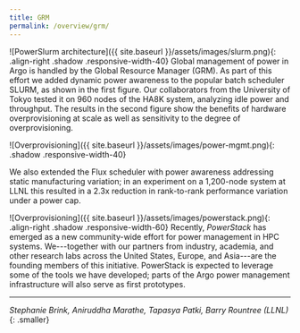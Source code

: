 ```yaml
---
title: GRM
permalink: /overview/grm/
---
```


![PowerSlurm architecture]({{ site.baseurl }}/assets/images/slurm.png){: .align-right .shadow .responsive-width-40}
Global management of power in Argo is handled by the Global Resource
Manager (GRM).  As part of this effort we added dynamic power awareness to
the popular batch scheduler SLURM, as shown in the first figure.  Our
collaborators from the University of Tokyo tested it on 960 nodes of the
HA8K system, analyzing idle power and throughput.  The results in the
second figure show the benefits of hardware overprovisioning at scale as
well as sensitivity to the degree of overprovisioning.

![Overprovisioning]({{ site.baseurl }}/assets/images/power-mgmt.png){: .shadow .responsive-width-40}

We also extended the Flux scheduler with power awareness addressing static
manufacturing variation; in an experiment on a 1,200-node system at LLNL
this resulted in a 2.3x reduction in rank-to-rank performance
variation under a power cap.

![Overprovisioning]({{ site.baseurl }}/assets/images/powerstack.png){: .align-right .shadow .responsive-width-60}
Recently, _PowerStack_ has emerged as a new community-wide effort for power
management in HPC systems.  We---together with our partners from industry,
academia, and other research labs across the United States, Europe, and
Asia---are the founding members of this initiative.  PowerStack is expected
to leverage some of the tools we have developed; parts of the Argo power
management infrastructure will also serve as first prototypes.
<br clear="both" />

---

_Stephanie Brink, Aniruddha Marathe, Tapasya Patki, Barry Rountree (LLNL)_
{: .smaller}
